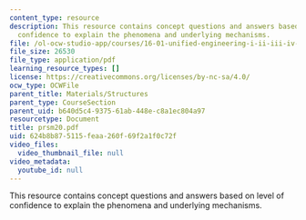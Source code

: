 ```yaml
---
content_type: resource
description: This resource contains concept questions and answers based on level of
  confidence to explain the phenomena and underlying mechanisms.
file: /ol-ocw-studio-app/courses/16-01-unified-engineering-i-ii-iii-iv-fall-2005-spring-2006/624b8b875115feaa260f69f2a1f0c72f_prsm20.pdf
file_size: 26530
file_type: application/pdf
learning_resource_types: []
license: https://creativecommons.org/licenses/by-nc-sa/4.0/
ocw_type: OCWFile
parent_title: Materials/Structures
parent_type: CourseSection
parent_uid: b640d5c4-9375-61ab-448e-c8a1ec804a97
resourcetype: Document
title: prsm20.pdf
uid: 624b8b87-5115-feaa-260f-69f2a1f0c72f
video_files:
  video_thumbnail_file: null
video_metadata:
  youtube_id: null
---
```

This resource contains concept questions and answers based on level of confidence to explain the phenomena and underlying mechanisms.